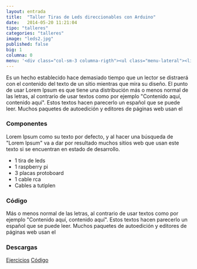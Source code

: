 ```yaml
---
layout: entrada
title:  "Taller Tiras de Leds direccionables con Arduino"
date:   2014-05-20 11:21:04
tipo: "talleres"
categories: "talleres"
image: "leds2.jpg"
published: false
big: 1
columna: 0
menu: '<div class="col-sm-3 columna-rigth"><ul class="menu-lateral"><li>Descripción</li><li>Componentes</li><li>Github</li><li>Descargas</li></ul></div>'
---
```


Es un hecho establecido hace demasiado tiempo que un lector se distraerá con el contenido del texto de un sitio mientras que mira su diseño. El punto de usar Lorem Ipsum es que tiene una distribución más o menos normal de las letras, al contrario de usar textos como por ejemplo "Contenido aquí, contenido aquí". Estos textos hacen parecerlo un español que se puede leer. Muchos paquetes de autoedición y editores de páginas web usan el
<!--mas-->

<h3 class="title-post-seccion">Componentes</h3>

Lorem Ipsum como su texto por defecto, y al hacer una búsqueda de "Lorem Ipsum" va a dar por resultado muchos sitios web que usan este texto si se encuentran en estado de desarrollo.
* 1 tira de leds
* 1 raspberry pi
* 3 placas protoboard
* 1 cable rca
* Cables a tutiplen

<h3 class="title-post-seccion">Código</h3>

Más o menos normal de las letras, al contrario de usar textos como por ejemplo "Contenido aquí, contenido aquí". Estos textos hacen parecerlo un español que se puede leer. Muchos paquetes de autoedición y editores de páginas web usan el

<h3 class="title-post-seccion">Descargas</h3>
<a class="github" href="/" target="_blank">Ejercicios</a>
<a class="github" href="/" target="_blank">Código</a>



